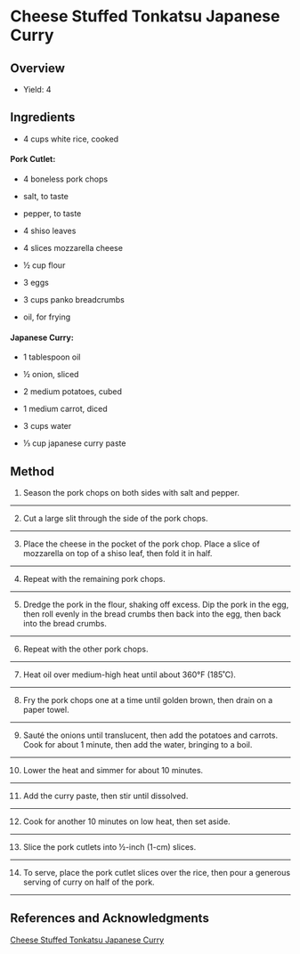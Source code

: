 # Cheese Stuffed Tonkatsu Japanese Curry

## Overview

- Yield: 4

## Ingredients

- 4 cups white rice, cooked

#### Pork Cutlet:

- 4 boneless pork chops

- salt, to taste

- pepper, to taste

- 4 shiso leaves

- 4 slices mozzarella cheese

- ½ cup flour

- 3 eggs

- 3 cups panko breadcrumbs

- oil, for frying

#### Japanese Curry:

- 1 tablespoon oil

- ½ onion, sliced

- 2 medium potatoes, cubed

- 1 medium carrot, diced

- 3 cups water

- ⅓ cup japanese curry paste

## Method

1. Season the pork chops on both sides with salt and pepper.
---

2. Cut a large slit through the side of the pork chops.
---

3. Place the cheese in the pocket of the pork chop. Place a slice of mozzarella on top of a shiso leaf, then fold it in half.
---

4. Repeat with the remaining pork chops.
---

5. Dredge the pork in the flour, shaking off excess. Dip the pork in the egg, then roll evenly in the bread crumbs then back into the egg, then back into the bread crumbs.
---

6. Repeat with the other pork chops.
---

7. Heat oil over medium-high heat until about 360°F (185˚C).
---

8. Fry the pork chops one at a time until golden brown, then drain on a paper towel.
---

9. Sauté the onions until translucent, then add the potatoes and carrots. Cook for about 1 minute, then add the water, bringing to a boil.
---

10. Lower the heat and simmer for about 10 minutes.
---

11. Add the curry paste, then stir until dissolved.
---

12. Cook for another 10 minutes on low heat, then set aside.
---

13. Slice the pork cutlets into ½-inch (1-cm) slices.
---

14. To serve, place the pork cutlet slices over the rice, then pour a generous serving of curry on half of the pork.
---

## References and Acknowledgments

[Cheese Stuffed Tonkatsu Japanese Curry](https://old.reddit.com/r/GifRecipes/comments/g60f2v/japanese_pork_cutlet_tonkatsu_with_curry/fo6i3q6/)
